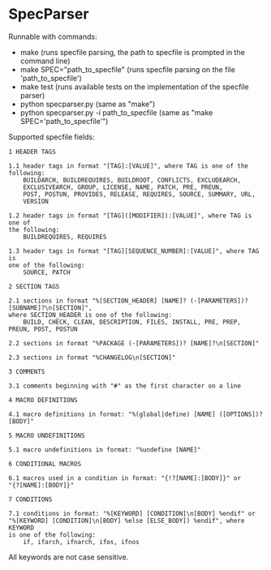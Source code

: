 # SpecParser


Runnable with commands:

- make (runs specfile parsing, the path to specfile is prompted in the command line)
- make SPEC="path_to_specfile" (runs specfile parsing on the file 'path_to_specfile')
- make test (runs available tests on the implementation of the specfile parser)
- python specparser.py (same as "make")
- python specparser.py -i path_to_specfile (same as "make SPEC='path_to_specfile'")


Supported specfile fields:

    1 HEADER TAGS

    1.1 header tags in format "[TAG]:[VALUE]", where TAG is one of the 
    following:
        BUILDARCH, BUILDREQUIRES, BUILDROOT, CONFLICTS, EXCLUDEARCH, 
        EXCLUSIVEARCH, GROUP, LICENSE, NAME, PATCH, PRE, PREUN,
        POST, POSTUN, PROVIDES, RELEASE, REQUIRES, SOURCE, SUMMARY, URL,
        VERSION

    1.2 header tags in format "[TAG]([MODIFIER]):[VALUE]", where TAG is one of
    the following:
        BUILDREQUIRES, REQUIRES  

    1.3 header tags in format "[TAG][SEQUENCE_NUMBER]:[VALUE]", where TAG is 
    one of the following:
        SOURCE, PATCH

    2 SECTION TAGS

    2.1 sections in format "%[SECTION_HEADER] [NAME]? (-[PARAMETERS])? [SUBNAME]?\n[SECTION]",
    where SECTION_HEADER is one of the following: 
        BUILD, CHECK, CLEAN, DESCRIPTION, FILES, INSTALL, PRE, PREP, PREUN, POST, POSTUN

    2.2 sections in format "%PACKAGE (-[PARAMETERS])? [NAME]?\n[SECTION]"
        
    2.3 sections in format "%CHANGELOG\n[SECTION]"

    3 COMMENTS

    3.1 comments beginning with "#" as the first character on a line

    4 MACRO DEFINITIONS

    4.1 macro definitions in format: "%(global|define) [NAME] ([OPTIONS])? [BODY]"

    5 MACRO UNDEFINITIONS

    5.1 macro undefinitions in format: "%undefine [NAME]"

    6 CONDITIONAL MACROS
    
    6.1 macros used in a condition in format: "{!?[NAME]:[BODY]}" or
    "{?[NAME]:[BODY]}"

    7 CONDITIONS

    7.1 conditions in format: "%[KEYWORD] [CONDITION]\n[BODY] %endif" or 
    "%[KEYWORD] [CONDITION]\n[BODY] %else [ELSE_BODY]) %endif", where KEYWORD
    is one of the following:
        if, ifarch, ifnarch, ifos, ifnos

All keywords are not case sensitive.
